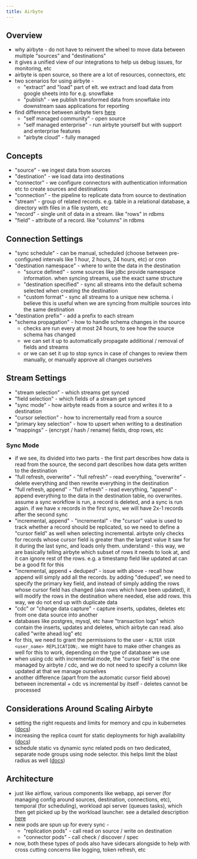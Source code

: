 ```yaml
---
title: Airbyte
---
```


## Overview

- why airbyte - do not have to reinvent the wheel to move data between multiple "sources" and "destinations"
- it gives a unified view of our integrations to help us debug issues, for monitoring, etc
- airbyte is open source, so there are a lot of resources, connectors, etc
- two scenarios for using airbyte -
  - "extract" and "load" part of elt. we extract and load data from google sheets into for e.g. snowflake
  - "publish" - we publish transformed data from snowflake into downstream saas applications for reporting
- find difference between airbyte tiers [here](https://airbyte.com/product/features)
  - "self managed community" - open source
  - "self managed enterprise" - run airbyte yourself but with support and enterprise features
  - "airbyte cloud" - fully managed

## Concepts

- "source" - we ingest data from sources
- "destination" - we load data into destinations
- "connector" - we configure connectors with authentication information etc to create sources and destinations
- "connection" - the pipeline to replicate data from source to destination
- "stream" - group of related records. e.g. table in a relational database, a directory with files in a file system, etc
- "record" - single unit of data in a stream. like "rows" in rdbms
- "field" - attribute of a record. like "columns" in rdbms

## Connection Settings

- "sync schedule" - can be manual, scheduled (choose between pre-configured intervals like 1 hour, 2 hours, 24 hours, etc) or cron
- "destination namespace" - where to write the data in the destination
  - "source defined" - some sources like jdbc provide namespace information. when syncing streams, use the exact same structure
  - "destination specified" - sync all streams into the default schema selected when creating the destination
  - "custom format" - sync all streams to a unique new schema. i believe this is useful when we are syncing from multiple sources into the same destination
- "destination prefix" - add a prefix to each stream
- "schema propagation" - how to handle schema changes in the source
  - checks are run every at most 24 hours, to see how the source schema has changed
  - we can set it up to automatically propagate additional / removal of fields and streams
  - or we can set it up to stop syncs in case of changes to review them manually, or manually approve all changes ourselves

## Stream Settings

- "stream selection" - which streams get synced
- "field selection" - which fields of a stream get synced
- "sync mode" - how airbyte reads from a source and writes it to a destination
- "cursor selection" - how to incrementally read from a source
- "primary key selection" - how to upsert when writing to a destination
- "mappings" - (encrypt / hash / rename) fields, drop rows, etc

### Sync Mode

- if we see, its divided into two parts - the first part describes how data is read from the source, the second part describes how data gets written to the destination
- "full refresh, overwrite" - "full refresh" - read everything, "overwrite" - delete everything and then rewrite everything in the destination
- "full refresh, append" - "full refresh" - read everything, "append" - append everything to the data in the destination table, no overwrites. assume a sync workflow is run, a record is deleted, and a sync is run again. if we have x records in the first sync, we will have 2x-1 records after the second sync
- "incremental, append" - "incremental" - the "cursor" value is used to track whether a record should be replicated, so we need to define a "cursor field" as well when selecting incremental. airbyte only checks for records whose cursor field is greater than the largest value it saw for it during the last sync, and loads only them. understand - this way, we are basically telling airbyte which subset of rows it needs to look at, and it can ignore rest of the rows. e.g. a timestamp field like updated at can be a good fit for this
- "incremental, append + deduped" - issue with above - recall how append will simply add all the records. by adding "deduped", we need to specify the primary key field, and instead of simply adding the rows whose cursor field has changed (aka rows which have been updated), it will modify the rows in the destination where needed, else add rows. this way, we do not end up with duplicate data
- "cdc" or "change data capture" - capture inserts, updates, deletes etc from one data source into another
- databases like postgres, mysql, etc have "transaction logs" which contain the inserts, updates and deletes, which airbyte can read. also called "write ahead log" etc
- for this, we need to grant the permissions to the user - `ALTER USER <user_name> REPLICATION;`. we might have to make other changes as well for this to work, depending on the type of database we use
- when using cdc with incremental mode, the "cursor field" is the one managed by airbyte / cdc, and we do not need to specify a column like updated at that we manage ourselves
- another difference (apart from the automatic cursor field above) between incremental + cdc vs incremental by itself - deletes cannot be processed

## Considerations Around Scaling Airbyte

- setting the right requests and limits for memory and cpu in kubernetes ([docs](https://docs.airbyte.com/enterprise-setup/scaling-airbyte#connector-cpu--memory-settings))
- increasing the replica count for static deployments for high availability ([docs](https://docs.airbyte.com/enterprise-setup/scaling-airbyte#high-availability))
- schedule static vs dynamic sync related pods on two dedicated, separate node groups using node selector. this helps limit the blast radius as well ([docs](https://docs.airbyte.com/enterprise-setup/scaling-airbyte#multiple-node-groups))

## Architecture

- just like airflow, various components like webapp, api server (for managing config around sources, destination, connections, etc), temporal (for scheduling), workload api server (queues tasks), which then get picked up by the workload launcher. see a detailed description [here](https://docs.airbyte.com/understanding-airbyte/high-level-view)
- new pods are spun up for every sync - 
  - "replication pods" - call read on source / write on destination
  - "connector pods" - call check / discover / spec
- now, both these types of pods also have sidecars alongside to help with cross cutting concerns like logging, token refresh, etc
